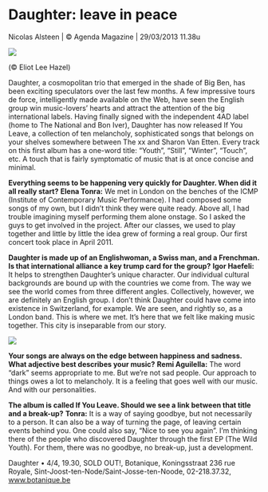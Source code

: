 # Daughter: leave in peace


Nicolas Alsteen | © Agenda Magazine | 29/03/2013 11.38u

<img src="/Images/Eliot%20Lee%20Hazel/daughter.jpg">

 (© Eliot Lee Hazel)

Daughter, a cosmopolitan trio that emerged in the shade of Big Ben, has been exciting speculators over the last few months. A few impressive tours de force, intelligently made available on the Web, have seen the English group win music-lovers’ hearts and attract the attention of the big international labels. Having finally signed with the independent 4AD label (home to The National and Bon Iver), Daughter has now released If You Leave, a collection of ten melancholy, sophisticated songs that belongs on your shelves somewhere between The xx and Sharon Van Etten. Every track on this first album has a one-word title: “Youth”, “Still”, “Winter”, “Touch”, etc. A touch that is fairly symptomatic of music that is at once concise and minimal.

**Everything seems to be happening very quickly for Daughter. When did it all really start?**
**Elena Tonra:** We met in London on the benches of the ICMP (Institute of Contemporary Music Performance). I had composed some songs of my own, but I didn’t think they were quite ready. Above all, I had trouble imagining myself performing them alone onstage. So I asked the guys to get involved in the project. After our classes, we used to play together and little by little the idea grew of forming a real group. Our first concert took place in April 2011.

**Daughter is made up of an Englishwoman, a Swiss man, and a Frenchman. Is that international alliance a key trump card for the group?**
**Igor Haefeli:** It helps to strengthen Daughter’s unique character. Our individual cultural backgrounds are bound up with the countries we come from. The way we see the world comes from three different angles. Collectively, however, we are definitely an English group. I don’t think Daughter could have come into existence in Switzerland, for example. We are seen, and rightly so, as a London band. This is where we met. It’s here that we felt like making music together. This city is inseparable from our story.

[<img src="https://i.ytimg.com/vi/aAixIYVIsNY/sddefault.jpg">](https://www.youtube.com/watch?v=aAixIYVIsNY)

**Your songs are always on the edge between happiness and sadness. What adjective best describes your music?**
**Remi Aguilella:** The word “dark” seems appropriate to me. But we’re not sad people. Our approach to things owes a lot to melancholy. It is a feeling that goes well with our music. And with our personalities.

**The album is called If You Leave. Should we see a link between that title and a break-up?**
**Tonra:** It is a way of saying goodbye, but not necessarily to a person. It can also be a way of turning the page, of leaving certain events behind you. One could also say, “Nice to see you again”. I’m thinking there of the people who discovered Daughter through the first EP (The Wild Youth). For them, there was no goodbye, no break-up, just a development.

Daughter • 4/4, 19.30, SOLD OUT!, Botanique, Koningsstraat 236 rue Royale, Sint-Joost-ten-Node/Saint-Josse-ten-Noode, 02-218.37.32, www.botanique.be

